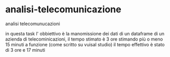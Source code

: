 # analisi-telecomunicazione
analisi telecomunucazioni



in questa task l' obbiettivo è la manomissione dei dati di un dataframe di un azienda di telecominicazioni, il tempo stimato è 3 ore stimando più o meno 15 minuti a funzione (come scritto su vuisal studio) il tempo effettivo è stato di 3 ore e 17 minuti
